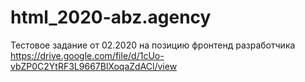 # html_2020-abz.agency
Тестовое задание от 02.2020  на позицию фронтенд разработчика 
https://drive.google.com/file/d/1cUo-vbZP0C2YtRF3L9667BlXoqaZdACl/view
